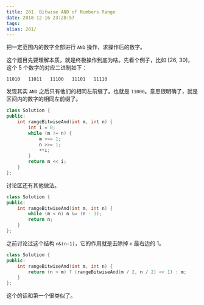 ```yaml
---
title: 201. Bitwise AND of Numbers Range
date: 2018-12-16 23:28:57
tags:
alias: 201/
---
```


把一定范围内的数字全部进行 `AND` 操作，求操作后的数字。

<!--more-->

这个题目先要理解本质，就是终极操作到底为啥。先看个例子，比如 [26, 30]，这个 5 个数字的对应二进制如下：

```
11010   11011   11100   11101   11110
```

发现其实 `AND` 之后只有他们的相同左前缀了。也就是 `11000`。意思很明确了，就是区间内的数字的相同左前缀了。

```cpp
class Solution {
public:
    int rangeBitwiseAnd(int m, int n) {
        int i = 0;
        while (m != n) {
            m >>= 1;
            n >>= 1;
            ++i;
        }
        return m << i;
    }
};
```

讨论区还有其他做法。

```cpp
class Solution {
public:
    int rangeBitwiseAnd(int m, int n) {
        while (m < n) n &= (n - 1);
        return n;
    }
};
```

之前讨论过这个结构 `n&(n-1)`，它的作用就是去除掉 `n` 最右边的 1。

```cpp
class Solution {
public:
    int rangeBitwiseAnd(int m, int n) {
        return (n > m) ? (rangeBitwiseAnd(m / 2, n / 2) << 1) : m;
    }
};
```

这个的话和第一个很类似了。
